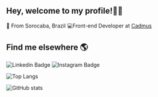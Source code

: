 ## Hey, welcome to my profile!👋🏾
📍 From Sorocaba, Brazil
💻Front-end Developer at  [Cadmus](https://www.cadmus.com.br/)



## Find me elsewhere  🌎
![Linkedin Badge](https://img.shields.io/badge/-LinkedIn-0077B5?style=for-the-badge&logo=linkedin&logoColor=white&link=https:/www.linkedin.com/in/danielcrubens)
![Instagram Badge](https://img.shields.io/badge/-Instagram-black?style=flat-square&logo=Instagram&logoColor=white&link=https:/www.instagram.com/danielcrubens/)


![Top Langs](https://github-readme-stats.vercel.app/api/top-langs/?username=danielcrubens&theme=dracula)

![GitHub stats](https://github-readme-stats.vercel.app/api?username=danielcrubens&show_icons=true&theme=dracula)
